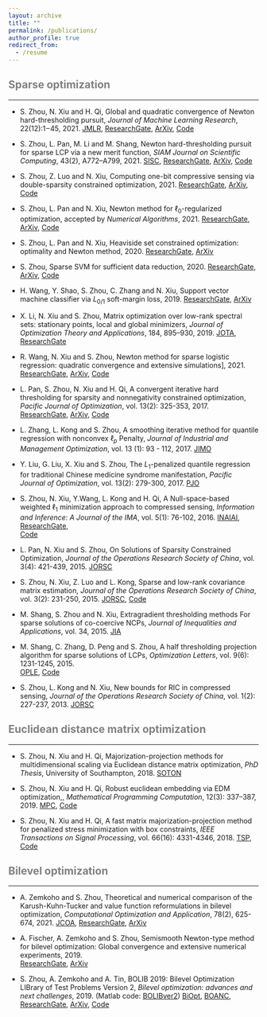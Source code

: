 ```yaml
---
layout: archive
title: ""
permalink: /publications/
author_profile: true
redirect_from:
  - /resume
---
```

 

## <span style="color:grey">Sparse optimization</span>
---
* S. Zhou, N. Xiu and H. Qi, Global and quadratic convergence of Newton hard-thresholding pursuit,
*Journal of Machine Learning Research*, 22(12):1−45, 2021. 
[JMLR](https://jmlr.org/papers/v22/19-026.html), 
[ResearchGate](https://www.researchgate.net/publication/330224407), 
[ArXiv](https://arxiv.org/abs/1901.02763),
[Code](https://github.com/ShenglongZhou/NHTPver2)
 

* S. Zhou, L. Pan, M. Li and M. Shang, Newton hard-thresholding pursuit for sparse LCP via a new merit function, 
*SIAM Journal on Scientific Computing*, 43(2), A772–A799, 2021.
[SISC](https://doi.org/10.1137/19M1301539),
[ResearchGate](https://www.researchgate.net/publication/337948990), 
[ArXiv](https://arxiv.org/abs/2004.02244),
[Code](https://github.com/ShenglongZhou/NHTPver2) 

* S. Zhou, Z. Luo and N. Xiu, Computing one-bit compressive sensing via double-sparsity constrained optimization, 2021. 
[ResearchGate](https://www.researchgate.net/publication/348371863), 
[ArXiv](https://arxiv.org/abs/2101.03599),
[Code](https://github.com/ShenglongZhou/GPSP) 

* S. Zhou, L. Pan and N. Xiu, Newton method  for $\ell_0$-regularized optimization, accepted by *Numerical Algorithms*, 2021.
[ResearchGate](https://www.researchgate.net/publication/340563338), 
[ArXiv](https://arxiv.org/abs/2004.05132),
[Code](https://github.com/ShenglongZhou/NL0R)

* S. Zhou, L. Pan and N. Xiu, Heaviside set constrained optimization: optimality and Newton method, 2020.
[ResearchGate](https://www.researchgate.net/publication/343362652), 
[ArXiv](https://arxiv.org/abs/2007.15737)
  
* S. Zhou, Sparse SVM for sufficient data reduction, 2020. 
[ResearchGate](https://www.researchgate.net/publication/341883040), 
[ArXiv](https://arxiv.org/abs/2005.13771),
[Code](https://github.com/ShenglongZhou/NSSVM)
  
* H. Wang, Y. Shao, S. Zhou, C. Zhang and N. Xiu, Support vector machine classifier via $L_{0/1}$ soft-margin loss, 2019. 
[ResearchGate](https://www.researchgate.net/publication/338717629), 
[ArXiv](https://arxiv.org/abs/1912.07418)

* X. Li, N. Xiu and S. Zhou, Matrix optimization over low-rank spectral sets: stationary points, local and global minimizers,
*Journal of Optimization Theory and Applications*, 184, 895–930, 2019. 
[JOTA](https://link.springer.com/article/10.1007%2Fs10957-019-01606-8),
[ResearchGate](https://www.researchgate.net/publication/327581904)

* R. Wang, N. Xiu and S. Zhou, Newton method for sparse logistic regression: quadratic convergence and extensive simulations], 2021.
[ResearchGate](https://www.researchgate.net/publication/330224305), 
[ArXiv](https://arxiv.org/abs/1901.02768),
[Code](https://github.com/ShenglongZhou/NSLR) 
 
* L. Pan, S. Zhou, N. Xiu and H. Qi, A convergent iterative hard thresholding for sparsity and nonnegativity constrained optimization, 
*Pacific Journal of Optimization*, vol. 13(2): 325-353, 2017.
[ResearchGate](https://www.researchgate.net/publication/299519906), 
[ArXiv](https://arxiv.org/abs/1406.7178),
[Code](https://github.com/ShenglongZhou/IIHT) 

* L. Zhang, L. Kong and S. Zhou, A smoothing iterative method for quantile regression with nonconvex $\ell_p$ Penalty, 
*Journal of Industrial and Management Optimization*, vol. 13 (1): 93 - 112, 2017.
 [JIMO](https://aimsciences.org/article/doi/10.3934/jimo.2016006)

* Y. Liu, G. Liu, X. Xiu and S. Zhou, The $L_1$-penalized quantile regression for traditional Chinese medicine syndrome manifestation, 
*Pacific Journal of Optimization*, vol. 13(2): 279-300, 2017.
[PJO](http://www.ybook.co.jp/online2/oppjo/vol13/p279.html)

* S. Zhou, N. Xiu, Y.Wang, L. Kong and H. Qi, A Null-space-based weighted $\ell_1$ minimization approach to compressed sensing, 
*Information and Inference: A Journal of the IMA*, vol. 5(1): 76-102, 2016. 
[INAIAI](https://academic.oup.com/imaiai/article/5/1/76/2357109),
[ResearchGate](https://www.researchgate.net/publication/294109268),  
[Code](https://github.com/ShenglongZhou/MIRL1)

* L. Pan, N. Xiu and S. Zhou, On Solutions of Sparsity Constrained Optimization, 
*Journal of the Operations Research Society of China*, vol. 3(4): 421-439, 2015.
[JORSC](https://link.springer.com/article/10.1007/s40305-015-0101-3) 

* S. Zhou, N. Xiu, Z. Luo and L. Kong, Sparse and low-rank covariance matrix estimation, 
 *Journal of the Operations Research Society of China*, vol. 3(2): 231-250, 2015. 
[JORSC](https://link.springer.com/article/10.1007/s40305-014-0058-7), 
[Code](https://github.com/ShenglongZhou/ADMM)

* M. Shang, S. Zhou and N. Xiu, Extragradient thresholding methods For sparse solutions of co-coercive NCPs, 
 *Journal of Inequalities and Applications*, vol. 34, 2015.
[JIA](https://journalofinequalitiesandapplications.springeropen.com/articles/10.1186/s13660-015-0551-5) 

* M. Shang, C. Zhang, D. Peng and S. Zhou, A half thresholding projection algorithm for sparse solutions of LCPs, 
*Optimization Letters*, vol. 9(6): 1231-1245, 2015.  
[OPLE](https://www.infona.pl/resource/bwmeta1.element.springer-doi-10_1007-S11590-014-0834-7), 
[Code](https://github.com/ShenglongZhou/HTPCP)

* S. Zhou, L. Kong and N. Xiu, New bounds for RIC in compressed sensing, 
 *Journal of the Operations Research Society of China*, vol. 1(2): 227-237, 2013.
[JORSC](https://link.springer.com/article/10.1007/s40305-013-0013-z) 



## <span style="color:grey">Euclidean distance matrix optimization </span> 
---
* S. Zhou, N. Xiu and H. Qi, Majorization-projection methods for multidimensional scaling via Euclidean distance matrix optimization, 
*PhD Thesis*, University of Southampton, 2018. 
[SOTON](https://eprints.soton.ac.uk/429739/)

* S. Zhou, N. Xiu and H. Qi, Robust euclidean embedding via EDM optimization,, 
*Mathematical Programming Computation*, 12(3): 337–387, 2019.
[MPC](https://link.springer.com/article/10.1007/s12532-019-00168-0), 
[Code](https://github.com/ShenglongZhou/PREEEDM)

* S. Zhou, N. Xiu and H. Qi, A fast matrix majorization-projection method for penalized stress minimization with box constraints,
*IEEE Transactions on Signal Processing*, vol. 66(16): 4331-4346, 2018. 
[TSP](https://ieeexplore.ieee.org/document/8399531), 
[Code](https://github.com/ShenglongZhou/SQREDM)


## <span style="color:grey">Bilevel optimization </span>
---
* A. Zemkoho and S. Zhou, Theoretical and numerical comparison of the Karush-Kuhn-Tucker and value function reformulations in bilevel optimization, 
*Computational Optimization and Application*, 78(2), 625-674, 2021.
[JCOA](https://doi.org/10.1007/s10589-020-00250-7),
[ResearchGate](https://www.researchgate.net/publication/340769764), 
[ArXiv](https://arxiv.org/abs/2004.10830)


* A. Fischer, A. Zemkoho and S. Zhou, Semismooth Newton-type method for bilevel optimization: Global convergence and extensive numerical experiments, 2019.  
[ResearchGate](https://www.researchgate.net/publication/337943979), 
[ArXiv](https://arxiv.org/abs/1912.07079)

* S. Zhou, A. Zemkoho and A. Tin, BOLIB 2019: Bilevel Optimization LIBrary of Test Problems Version 2, 
*Bilevel optimization: advances and next challenges*, 2019. (Matlab code: [BOLIBver2](https://biopt.github.io/bolib/))
[BiOpt](https://biopt.github.io/files/Paper.pdf), 
[BOANC](https://www.springer.com/gp/book/9783030521189), 
[ResearchGate](https://www.researchgate.net/publication/338375731), 
[ArXiv](https://arxiv.org/abs/1812.00230), 
[Code](https://biopt.github.io/bolib/)


